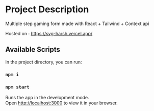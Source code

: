 # Project Description

Multiple step gaming form made with React + Tailwind + Context api

Hosted on : https://svg-harsh.vercel.app/

## Available Scripts

In the project directory, you can run:

### `npm i`
### `npm start`

Runs the app in the development mode.\
Open [http://localhost:3000](http://localhost:3000) to view it in your browser.
